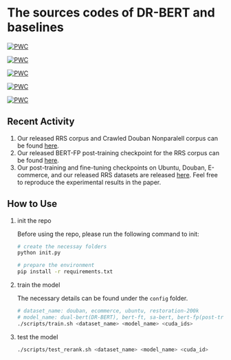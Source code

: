 # The sources codes of DR-BERT and baselines

[![PWC](https://img.shields.io/endpoint.svg?url=https://paperswithcode.com/badge/exploring-dense-retrieval-for-dialogue/conversational-response-selection-on-douban-1)](https://paperswithcode.com/sota/conversational-response-selection-on-douban-1?p=exploring-dense-retrieval-for-dialogue)

[![PWC](https://img.shields.io/endpoint.svg?url=https://paperswithcode.com/badge/exploring-dense-retrieval-for-dialogue/conversational-response-selection-on-e)](https://paperswithcode.com/sota/conversational-response-selection-on-e?p=exploring-dense-retrieval-for-dialogue)

[![PWC](https://img.shields.io/endpoint.svg?url=https://paperswithcode.com/badge/exploring-dense-retrieval-for-dialogue/conversational-response-selection-on-rrs)](https://paperswithcode.com/sota/conversational-response-selection-on-rrs?p=exploring-dense-retrieval-for-dialogue)

[![PWC](https://img.shields.io/endpoint.svg?url=https://paperswithcode.com/badge/exploring-dense-retrieval-for-dialogue/conversational-response-selection-on-rrs-1)](https://paperswithcode.com/sota/conversational-response-selection-on-rrs-1?p=exploring-dense-retrieval-for-dialogue)

[![PWC](https://img.shields.io/endpoint.svg?url=https://paperswithcode.com/badge/exploring-dense-retrieval-for-dialogue/conversational-response-selection-on-ubuntu-1)](https://paperswithcode.com/sota/conversational-response-selection-on-ubuntu-1?p=exploring-dense-retrieval-for-dialogue)

## Recent Activity
1. Our released RRS corpus and Crawled Douban Nonparalell corpus can be found [here](https://drive.google.com/drive/folders/1EcjrkDnx8mSZlGum0dQHYJGDyUMEEwBz?usp=sharing).
2. Our released BERT-FP post-training checkpoint for the RRS corpus can be found [here](https://drive.google.com/drive/folders/1PSdIC6H1SCHWhaBxtRjX0029No8kZtBI?usp=sharing).
3. Our post-training and fine-tuning checkpoints on Ubuntu, Douban, E-commerce, and our released RRS datasets are released [here](https://drive.google.com/drive/folders/1y48ky8twFKbvcu9TCJ9DxBG9lMTYnRYI?usp=sharing). Feel free to reproduce the experimental results in the paper.

## How to Use

1. init the repo

    Before using the repo, please run the following command to init:
    
    ```bash
    # create the necessay folders
    python init.py
    
    # prepare the environment
    pip install -r requirements.txt
    ```

2. train the model

    The necessary details can be found under the `config` folder.

    ```bash
    # dataset_name: douban, ecommerce, ubuntu, restoration-200k
    # model_name: dual-bert(DR-BERT), bert-ft, sa-bert, bert-fp(post-training), poly-encoder
    ./scripts/train.sh <dataset_name> <model_name> <cuda_ids>
    ```

3. test the model

    ```bash
    ./scripts/test_rerank.sh <dataset_name> <model_name> <cuda_id>
    ```
